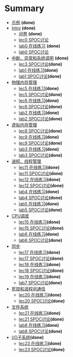 # Summary

* [示例](README.md) **(done)**
* [Intro](all/1-intro.md) **(done)**
    * [问卷](all/01-1-questionnaire.md) **(done)**
    * [lec0 SPOC讨论](all/01-2-spoc-discussion.md)
    * [lab0 在线练习](all/01-3-lab0-quiz.md) **(done)**
    * [lab0 SPOC讨论](all/01-3-lab0-spoc-discussion.md)
* [中断、异常和系统调用](all/2-intr.md) **(done)**
    * [lec3 SPOC讨论](all/02-1-spoc-discussion.md)**(done)**
    * [lab1 在线练习](all/02-2-lab1-quiz.md)**(done)**
    * [lab1 SPOC讨论](all/02-2-lab1-spoc-discussion.md)**(done)**
* [物理内存管理](all/3&4-pmm.md)
    * [lec5 在线练习](all/03-1-quiz.md)**(done)**
    * [lec5 SPOC讨论](all/03-1-spoc-discussion.md)**(done)**
    * [lec6 在线练习](all/03-2-quiz.md)**(done)**
    * [lec6 SPOC讨论](all/03-2-spoc-discussion.md)**(done)**
    * [lab2 在线练习](all/03-3-lab2-quiz.md)**(done)**
    * [lab2 SPOC讨论](all/03-3-lab2-spoc-discussion.md)**(done)**
* [虚拟内存管理](all/5&6-vmm.md)
    * [lec8 SPOC讨论](all/04-1-spoc-discussion.md)**(done)**
    * [lec9 在线练习](all/04-2-quiz.md)**(done)**
    * [lec9 SPOC讨论](all/04-2-spoc-discussion.md)**(done)**
    * [lab3 在线练习](all/04-3-lab3-quiz.md)**(done)**
    * [lab3 SPOC讨论](all/04-3-lab3-spoc-discussion.md)**(done)**  
* [进程、线程管理](all/7-process&thread.md)
    * [lec11 在线练习](all/05-1-quiz.md)**(done)**
    * [lec11 SPOC讨论](all/05-1-spoc-discussion.md)**(done)**
    * [lec12 在线练习](all/05-2-quiz.md)**(done)**
    * [lec12 SPOC讨论](all/05-2-spoc-discussion.md)**(done)**
    * [lab4 在线练习](all/05-3-lab4-quiz.md)**(done)**
    * [lab4 SPOC讨论](all/05-3-lab4-spoc-discussion.md)**(done)**
    * [lab5 在线练习](all/05-4-lab5-quiz.md)**(done)**
    * [lab5 SPOC讨论](all/05-4-lab5-spoc-discussion.md)**(done)**
* [CPU调度](all/8-sched.md)
    * [lec15 在线练习](all/06-1-quiz.md)**(done)**
    * [lec15 SPOC讨论](all/06-1-spoc-discussion.md)**(done)**
    * [lab6 在线练习](all/06-2-lab6-quiz.md)**(done)**
    * [lab6 SPOC讨论](all/06-2-lab6-spoc-discussion.md)**(done)**     
* [同步](all/9-sync.md)
    * [lec17 在线练习](all/07-1-quiz.md)**(done)**
    * [lec17 SPOC讨论](all/07-1-spoc-discussion.md)**(done)**    
    * [lec18 在线练习](all/07-2-quiz.md)**(done)**    
    * [lec18 SPOC讨论](all/07-2-spoc-discussion.md)**(done)**
    * [lec19 在线练习](all/07-3-lab7-quiz.md)**(done)**
    * [lab7 SPOC讨论](all/07-3-lab7-spoc-discussion.md)**(done)**          
* [死锁和进程间通信](all/11-deadlock.md)
    * [lec20 在线练习](all/08-1-quiz.md)**(done)**
    * [lec20 SPOC讨论](all/08-1-spoc-discussion.md)**(done)**
* [文件系统](all/12-filesystem.md)
    * [lec21 在线练习](all/09-1-quiz.md)**(done)**
    * [lec21 SPOC讨论](all/09-1-spoc-discussion.md)**(done)**
    * [lab8 在线练习](all/09-2-lab8-quiz.md)**(done)**      
    * [lab8 SPOC讨论](all/09-2-lab8-spoc-discussion.md)**(done)**         
* [I/O子系统](all/13-io.md)**(done)**
    * [lec23 在线练习](all/10-1-quiz.md)**(done)**
    * [lec23 SPOC讨论](all/10-1-spoc-discussion.md)**(done)**

